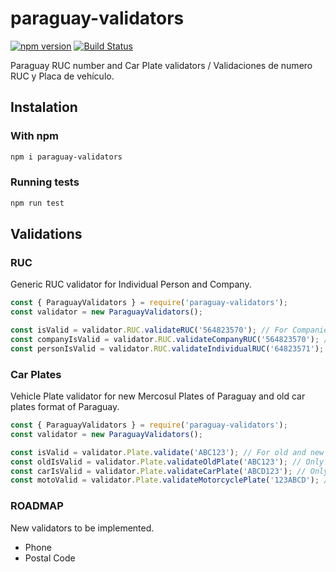 paraguay-validators
==============
[![npm version](https://img.shields.io/npm/v/paraguay-validators.svg)](https://www.npmjs.com/package/paraguay-validators)
[![Build Status](https://travis-ci.org/jcalijurio/paraguay-validators.svg)](https://travis-ci.org/jcalijurio/paraguay-validators)

Paraguay RUC number and Car Plate validators / Validaciones de numero RUC y Placa de vehículo.

## Instalation ##

### With npm

```bash
npm i paraguay-validators
```

### Running tests ###

```bash
npm run test
```

## Validations ##

### RUC ###

Generic RUC validator for Individual Person and Company.

```javascript
const { ParaguayValidators } = require('paraguay-validators');
const validator = new ParaguayValidators();

const isValid = validator.RUC.validateRUC('564823570'); // For Companies and Natural Persons
const companyIsValid = validator.RUC.validateCompanyRUC('564823570'); // Only for Companies
const personIsValid = validator.RUC.validateIndividualRUC('64823571'); // Only for Natural Persons
```

### Car Plates ###

Vehicle Plate validator for new Mercosul Plates of Paraguay and old car plates format of Paraguay.

```javascript
const { ParaguayValidators } = require('paraguay-validators');
const validator = new ParaguayValidators();

const isValid = validator.Plate.validate('ABC123'); // For old and new formats
const oldIsValid = validator.Plate.validateOldPlate('ABC123'); // Only old format.
const carIsValid = validator.Plate.validateCarPlate('ABCD123'); // Only new Car Mercosul format of Paraguay.
const motoValid = validator.Plate.validateMotorcyclePlate('123ABCD'); // Only new Motorcyle Mercosul format of Paraguay.
```

### ROADMAP ###

New validators to be implemented.

  - Phone
  - Postal Code